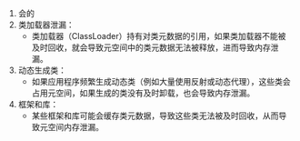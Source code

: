 1. 会的
2. 类加载器泄漏：
    - 类加载器（ClassLoader）持有对类元数据的引用，如果类加载器不能被及时回收，就会导致元空间中的类元数据无法被释放，进而导致内存泄漏。
2. 动态生成类：
    - 如果应用程序频繁生成动态类（例如大量使用反射或动态代理），这些类会占用元空间，如果生成的类没有及时卸载，也会导致内存泄漏。
3. 框架和库：
    - 某些框架和库可能会缓存类元数据，导致这些类无法被及时回收，从而导致元空间内存泄漏。